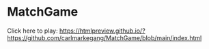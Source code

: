 # MatchGame

Click here to play: https://htmlpreview.github.io/?https://github.com/carlmarkegang/MatchGame/blob/main/index.html
